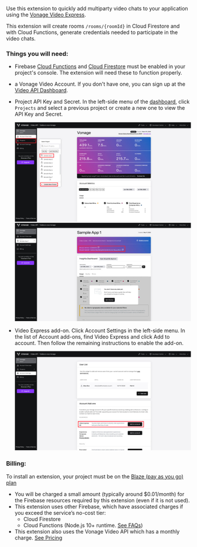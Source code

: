 Use this extension to quickly add multiparty video chats to your application using the [Vonage Video Express](https://tokbox.com/developer/video-express/).

This extension will create rooms `/rooms/{roomId}` in Cloud Firestore and with Cloud Functions, generate credentials needed to participate in the video chats.

### Things you will need:

- Firebase [Cloud Functions](https://console.firebase.google.com/project/_/functions) and [Cloud Firestore](https://console.firebase.google.com/project/_/firestore) must be enabled in your project's console. The extension will need these to function properly.

- a Vonage Video Account. If you don't have one, you can sign up at the [Video API Dashboard](https://tokbox.com/account).

- Project API Key and Secret. In the left-side menu of the [dashboard](https://tokbox.com/account), click `Projects` and select a previous project or create a new one to view the API Key and Secret.

  ![Screenshot of account add-ons dashboard](./projects-dashboard-screenshot.jpg)
  ![Screenshot of account add-ons dashboard](./project-api-key-secret-screenshot.jpg)

- Video Express add-on. Click Account Settings in the left-side menu. In the list of Account add-ons, find Video Express and click Add to account. Then follow the remaining instructions to enable the add-on.
  
  ![Screenshot of account add-ons dashboard](./account-add-ons-screenshot.jpg)

### Billing:

To install an extension, your project must be on the [Blaze (pay as you go) plan](https://firebase.google.com/pricing)

- You will be charged a small amount (typically around $0.01/month) for the Firebase resources required by this extension (even if it is not used).
- This extension uses other Firebase, which have associated charges if you exceed the service’s no-cost tier:
  - Cloud Firestore
  - Cloud Functions (Node.js 10+ runtime. [See FAQs](https://firebase.google.com/support/faq#extensions-pricing))
- This extension also uses the Vonage Video API which has a monthly charge. [See Pricing](https://www.vonage.com/communications-apis/video/pricing/)